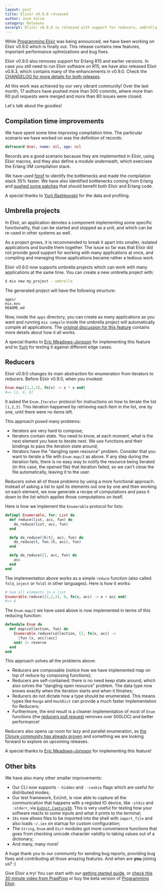 ```yaml
---
layout: post
title: Elixir v0.9.0 released
author: José Valim
category: Releases
excerpt: Elixir v0.9.0 is released with support for reducers, umbrella projects, faster compilation times and dropped support for R15 and earlier OTP versions.
---
```


While [Programming Elixir](https://pragprog.com/book/elixir/programming-elixir) was being announced, we have been working on Elixir v0.9.0 which is finally out. This release contains new features, important performance optimizations and bug fixes.

Elixir v0.9.0 also removes support for Erlang R15 and earlier versions. In case you still need to run Elixir software on R15, we have also released Elixir v0.8.3, which contains many of the enhancements in v0.9.0. Check the [CHANGELOG for more details for both releases](https://github.com/elixir-lang/elixir/blob/v0.9.0/CHANGELOG.md).

All this work was achieved by our very vibrant community! Over the last month, 17 authors have pushed more than 500 commits, where more than 60 pull requests were merged and more than 80 issues were closed.

Let's talk about the goodies!

## Compilation time improvements

We have spent some time improving compilation time. The particular scenario we have worked on was the definition of records:

```elixir
defrecord User, name: nil, age: nil
```

Records are a good scenario because they are implemented in Elixir, using Elixir macros, and they also define a module underneath, which exercises the Erlang VM compilation stack.

We have used [fprof](http://www.erlang.org/doc/man/fprof.html) to identify the bottlenecks and made the compilation stack 35% faster. We have also identified bottlenecks coming from Erlang and [pushed some patches](https://github.com/erlang/otp/commit/32b194495f353dde014b00008a630eeff2a71056) that should benefit both Elixir and Erlang code.

A special thanks to [Yurii Rashkovskii](https://github.com/yrashk) for the data and profiling.

## Umbrella projects

In Elixir, an application denotes a component implementing some specific functionality, that can be started and stopped as a unit, and which can be re-used in other systems as well.

As a project grows, it is recommended to break it apart into smaller, isolated applications and bundle them together. The issue so far was that Elixir did not provide good support for working with many applications at once, and compiling and managing those applications became rather a tedious work.

Elixir v0.9.0 now supports umbrella projects which can work with many applications at the same time. You can create a new umbrella project with:

```bash
$ mix new my_project --umbrella
```

The generated project will have the following structure:

    apps/
    mix.exs
    README.md

Now, inside the `apps` directory, you can create as many applications as you want and running `mix compile` inside the umbrella project will automatically compile all applications. The [original discussion for this feature](https://github.com/elixir-lang/elixir/issues/667) contains more details about how it all works.

A special thanks to [Eric Meadows-Jonsson](https://github.com/ericmj) for implementing this feature and to [Yurii](https://github.com/yrashk) for testing it against different edge cases.

## Reducers

Elixir v0.9.0 changes its main abstraction for enumeration from iterators to reducers. Before Elixir v0.9.0, when you invoked:

```elixir
Enum.map([1,2,3], fn(x) -> x * x end)
#=> [1, 4, 9]
```

It asked the `Enum.Iterator` protocol for instructions on how to iterate the list `[1,2,3]`. This iteration happened by retrieving each item in the list, one by one, until there were no items left.

This approach posed many problems:

* Iterators are very hard to compose;
* Iterators contain state. You need to know, at each moment, what is the next element you have to iterate next. We use functions and their bindings to pass the iteration state around;
* Iterators have the "dangling open resource" problem. Consider that you want to iterate a file with `Enum.map/2` as above. If any step during the iteration fails, there is no easy way to notify the resource being iterated  (in this case, the opened file) that iteration failed, so we can't close the file automatically, leaving it to the user.

Reducers solve all of those problems by using a more functional approach. Instead of asking a list to spill its elements out one by one and then working on each element, we now generate a recipe of computations and pass it down to the list which applies those computations on itself.

Here is how we implement the `Enumerable` protocol for lists:

```elixir
defimpl Enumerable, for: List do
  def reduce(list, acc, fun) do
    do_reduce(list, acc, fun)
  end

  defp do_reduce([h|t], acc, fun) do
    do_reduce(t, fun.(h, acc), fun)
  end

  defp do_reduce([], acc, fun) do
    acc
  end
end
```

The implementation above works as a simple `reduce` function (also called `fold`, `inject` or `foldl` in other languages). Here is how it works:

```elixir
# Sum all elements in a list
Enumerable.reduce([1,2,3], 0, fn(x, acc) -> x + acc end)
#=> 6
```

The `Enum.map/2` we have used above is now implemented in terms of this reducing function:

```elixir
defmodule Enum do
  def map(collection, fun) do
    Enumerable.reduce(collection, [], fn(x, acc) ->
      [fun.(x, acc)|acc]
    end) |> reverse
  end
end
```

This approach solves all the problems above:

* Reducers are composable (notice how we have implemented map on top of reduce by composing functions);
* Reducers are self-contained: there is no need keep state around, which also solves the "dangling open resource" problem. The data type now knows exactly when the iteration starts and when it finishes;
* Reducers do not dictate how a type should be enumerated. This means types like `Range` and `HashDict` can provide a much faster implementation for Reducers;
* Furthermore, the end result is a cleaner implementation of most of `Enum` functions (the [reducers pull request](https://github.com/elixir-lang/elixir/pull/1102) removes over 500LOC) and better performance!

Reducers also opens up room for lazy and parallel enumeration, as [the Clojure community has already proven](http://clojure.com/blog/2012/05/08/reducers-a-library-and-model-for-collection-processing.html) and something we are looking forward to explore on upcoming releases.

A special thanks to [Eric Meadows-Jonsson](https://github.com/ericmj) for implementing this feature!

## Other bits

We have also many other smaller improvements:

* Our CLI now supports `--hidden` and `--cookie` flags which are useful for distributed modes;
* Our test framework, ExUnit, is now able to capture all the communication that happens with a registed IO device, like `:stdio` and `:stderr`, via [`ExUnit.CaptureIO`](/docs/stable/ex_unit/ExUnit.CaptureIO.html). This is very useful for testing how your software reacts to some inputs and what it prints to the terminal;
* `IEx` now allows files to be imported into the shell with `import_file` and also loads `~/.iex` on startup for custom configuration;
* The `String`, `Enum` and `Dict` modules got more convenience functions that goes from checking unicode character validity to taking values out of a dictionary;
* And many, many more!

A huge thank you to our community for sending bug reports, providing bug fixes and contributing all those amazing features. And when are **you** joining us? :)

Give Elixir a try! You can start with our [getting started guide](/getting-started/introduction.html), or [check this 30 minute video from PragProg](https://www.youtube.com/watch?v=a-off4Vznjs&feature=youtu.be) or buy the beta version of [Programming Elixir](https://pragprog.com/book/elixir/programming-elixir).
